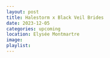 ```yaml
---
layout: post
title: Halestorm x Black Veil Brides
date: 2023-12-05
categories: upcoming
location: Elysée Montmartre
image: 
playlist: 
---
```

